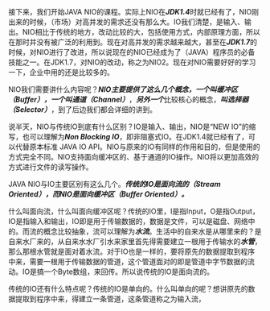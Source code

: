 接下来，我们开始JAVA NIO的课程。实际上NIO在***JDK1.4***时就已经有了，NIO刚出来的时候，（市场）对高并发的需求还没有那么大。IO我们清楚，是输入、输出。NIO相比于传统的地方，改动比较的大，包括使用方式，内部原理方面，所以在那时并没有被广泛的利用到。现在对高并发的需求越来越大，甚至在***JDK1.7***的时候，对NIO进行了改进，所以说现在的NIO已经成为了（JAVA）程序员的必备技能之一。在JDK1.7，对NIO的改动，称之为NIO2。现在对NIO需要好好的学习一下，企业中用的还是比较多的。

NIO我们需要讲什么内容呢？***NIO主要提供了这么几个概念，一个叫缓冲区（Buffer），一个叫通道（Channel）***，***另外一个***比较核心的概念，***叫选择器（Selector）***，到了后边我们都会详细的讲到。

说半天，NIO与传统IO到底有什么区别？IO是输入、输出，NIO是“NEW IO”的缩写，也可以理解为***Non Blocking IO***，即非阻塞式IO。在JDK1.4就已经有了，可以代替原本标准	JAVA IO API。NIO与原来的IO有同样的作用和目的，但是使用的方式完全不同。NIO支持面向缓冲区的、基于通道的IO操作。NIO将以更加高效的方式进行文件的读写操作。

JAVA NIO与IO主要区别有这么几个。***传统的IO是面向流的（Stream Oriented），而NIO是面向缓冲区（Buffer Oriented）。***

什么叫面向流，什么叫面向缓冲区呢？传统的IO里，I是指Input，O是指Output，IO是指输入和输出，IO即是用于传输数据的，数据是文件，可以是磁盘、网络中的。而流的概念比较抽象，流可以理解为***水流***。生活中的自来水是从哪里来的？是自来水厂来的，从自来水水厂引水来家里首先得需要建立一根用于传输水的***水管***，那么那根水管就是面对着水流。对于IO也是一样的，要将原先的数据提取到程序中来，需要一根用于传输数据的管道，这个管道面对的即是管道中字节数据的流动。IO是搞一个Byte数组，来回传。所以说传统的IO是面向流的。

传统的IO还有什么特点呢？传统的IO是单向的。什么叫单向的呢？想讲原先的数据提取到程序中来，得建立一条管道，这条管道称之为输入流，
